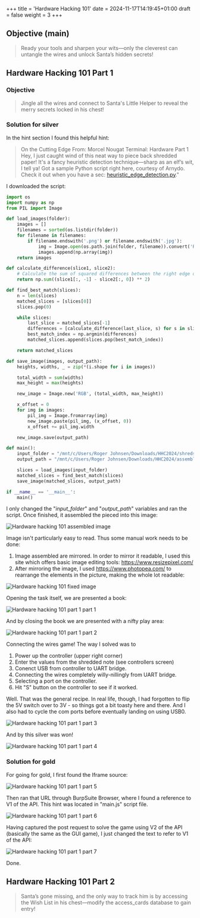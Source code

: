 +++
title = 'Hardware Hacking 101'
date = 2024-11-17T14:19:45+01:00
draft = false
weight = 3
+++

## Objective (main)

> Ready your tools and sharpen your wits—only the cleverest can untangle the wires and unlock Santa’s hidden secrets!

## Hardware Hacking 101 Part 1

### Objective

> Jingle all the wires and connect to Santa's Little Helper to reveal the merry secrets locked in his chest!

### Solution for silver

In the hint section I found this helpful hint: 

> On the Cutting Edge
> From: Morcel Nougat
> Terminal: Hardware Part 1
> Hey, I just caught wind of this neat way to piece back shredded paper! It's a fancy heuristic detection technique—sharp as an elf’s wit, I tell ya! Got a sample Python script right here, courtesy of Arnydo. Check it out when you have a sec: [heuristic_edge_detection.py](https://gist.github.com/arnydo/5dc85343eca9b8eb98a0f157b9d4d719)."

I downloaded the script: 

```python
import os
import numpy as np
from PIL import Image

def load_images(folder):
    images = []
    filenames = sorted(os.listdir(folder))
    for filename in filenames:
        if filename.endswith('.png') or filename.endswith('.jpg'):
            img = Image.open(os.path.join(folder, filename)).convert('RGB')
            images.append(np.array(img))
    return images

def calculate_difference(slice1, slice2):
    # Calculate the sum of squared differences between the right edge of slice1 and the left edge of slice2
    return np.sum((slice1[:, -1] - slice2[:, 0]) ** 2)

def find_best_match(slices):
    n = len(slices)
    matched_slices = [slices[0]]
    slices.pop(0)

    while slices:
        last_slice = matched_slices[-1]
        differences = [calculate_difference(last_slice, s) for s in slices]
        best_match_index = np.argmin(differences)
        matched_slices.append(slices.pop(best_match_index))

    return matched_slices

def save_image(images, output_path):
    heights, widths, _ = zip(*(i.shape for i in images))

    total_width = sum(widths)
    max_height = max(heights)

    new_image = Image.new('RGB', (total_width, max_height))

    x_offset = 0
    for img in images:
        pil_img = Image.fromarray(img)
        new_image.paste(pil_img, (x_offset, 0))
        x_offset += pil_img.width

    new_image.save(output_path)

def main():
    input_folder = "/mnt/c/Users/Roger Johnsen/Downloads/HHC2024/shreds/slices"
    output_path = "/mnt/c/Users/Roger Johnsen/Downloads/HHC2024/assembled_image.png"

    slices = load_images(input_folder)
    matched_slices = find_best_match(slices)
    save_image(matched_slices, output_path)

if __name__ == '__main__':
    main()
```

I only changed the "_input_folder_" and "_output_path_" variables and ran the script. Once finished, it assembled the pieced into this image:

![Hardware hacking 101 assembled image](/images/act1/Hardware-Hacking-101-assembled_image.png)

Image isn't particularly easy to read. Thus some manual work needs to be done: 

1. Image assembled are mirrored. In order to mirror it readable, I used this site which offers basic image editing tools: https://www.resizepixel.com/
2. After mirroring the image, I used https://www.photopea.com/ to rearrange the elements in the picture, making the whole lot readable: 

![Hardware hacking 101 fixed image ](/images/act1/Hardware-Hacking-101-assembled_image-mirrored.png)

Opening the task itself, we are presented a book: 

![Hardware hacking 101 part 1 part 1](/images/act1/hardware-hacking-101-part-1-1.png)

And by closing the book we are presented with a nifty play area: 

![Hardware hacking 101 part 1 part 2](/images/act1/hardware-hacking-101-part-1-2.png)

Connecting the wires game! The way I solved was to 

1. Power up the controller (upper right corner)
2. Enter the values from the shredded note (see controllers screen)
3. Conenct USB from controller to UART bridge.
4. Connecting the wires completely willy-nillingly from UART bridge.
5. Selecting a port on the controller. 
6. Hit "S" button on the controller to see if it worked.

Well. That was the general recipe. In real life, though, I had forgotten to flip the 5V switch over to 3V - so things got a bit toasty here and there. And I also had to cycle the com ports before eventually landing on using USB0. 

![Hardware hacking 101 part 1 part 3](/images/act1/hardware-hacking-101-part-1-3.png)

And by this silver was won! 

![Hardware hacking 101 part 1 part 4](/images/act1/hardware-hacking-101-part-1-4.png)

### Solution for gold

For going for gold, I first found the Iframe source:

![Hardware hacking 101 part 1 part 5](/images/act1/hardware-hacking-101-part-1-5.png)

Then ran that URL through BurpSuite Browser, where I found a reference to V1 of the API. This hint was located in "main.js" script file. 

![Hardware hacking 101 part 1 part 6](/images/act1/hardware-hacking-101-part-1-6.png)

Having captured the post request to solve the game using V2 of the API (basically the same as the GUI game), I just changed the text to refer to V1 of the API: 

![Hardware hacking 101 part 1 part 7](/images/act1/hardware-hacking-101-part-1-7.png)

Done.

## Hardware Hacking 101 Part 2

> Santa’s gone missing, and the only way to track him is by accessing the Wish List in his chest—modify the access_cards database to gain entry!